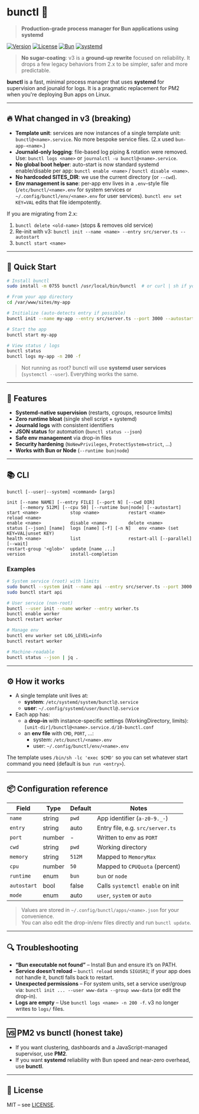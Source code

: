 # bunctl 🚀

> **Production-grade process manager for Bun applications using systemd**

[![Version](https://img.shields.io/badge/version-3.0.0-blue.svg)](https://github.com/evobug-com/bunctl)
[![License](https://img.shields.io/badge/license-MIT-green.svg)](LICENSE)
[![Bun](https://img.shields.io/badge/bun-%E2%89%A51.0.0-f472b6.svg)](https://bun.sh)
[![systemd](https://img.shields.io/badge/systemd-required-orange.svg)](https://systemd.io/)

> **No sugar-coating**: v3 is a **ground-up rewrite** focused on reliability.
> It drops a few legacy behaviors from 2.x to be simpler, safer and more
> predictable.

**bunctl** is a fast, minimal process manager that uses **systemd** for supervision and
jounald for logs. It is a pragmatic replacement for PM2 when you're deploying Bun
apps on Linux.

---

## 🔥 What changed in v3 (breaking)

- **Template unit**: services are now instances of a single template unit:
  `bunctl@<name>.service`. No more bespoke service files. (2.x used `bun-app-<name>`.)
- **Journald-only logging**: file-based log piping & rotation were removed. Use:
  `bunctl logs <name>` or `journalctl -u bunctl@<name>.service`.
- **No global boot helper**: auto-start is now standard systemd enable/disable per app:
  `bunctl enable <name>` / `bunctl disable <name>`.
- **No hardcoded SITES_DIR**: we use the current directory (or `--cwd`).
- **Env management is sane**: per-app env lives in a `.env`-style file
  (`/etc/bunctl/<name>.env` for system services or `~/.config/bunctl/env/<name>.env`
  for user services). `bunctl env set KEY=VAL` edits that file idempotently.

If you are migrating from 2.x:
1. `bunctl delete <old-name>` (stops & removes old service)
2. Re-init with v3: `bunctl init --name <name> --entry src/server.ts --autostart`
3. `bunctl start <name>`

---

## 🚀 Quick Start

```bash
# Install bunctl
sudo install -m 0755 bunctl /usr/local/bin/bunctl  # or curl | sh if you prefer

# From your app directory
cd /var/www/sites/my-app

# Initialize (auto-detects entry if possible)
bunctl init --name my-app --entry src/server.ts --port 3000 --autostart

# Start the app
bunctl start my-app

# View status / logs
bunctl status
bunctl logs my-app -n 200 -f
```

> Not running as root? bunctl will use **systemd user services**
> (`systemctl --user`). Everything works the same.

---

## 🎯 Features

- **Systemd-native supervision** (restarts, cgroups, resource limits)
- **Zero runtime bloat** (single shell script + systemd)
- **Journald logs** with consistent identifiers
- **JSON status** for automation (`bunctl status --json`)
- **Safe env management** via drop-in files
- **Security hardening** (`NoNewPrivileges`, `ProtectSystem=strict`, …)
- **Works with Bun or Node** (`--runtime bun|node`)

---

## 📚 CLI

```
bunctl [--user|--system] <command> [args]

init [--name NAME] [--entry FILE] [--port N] [--cwd DIR]
     [--memory 512M] [--cpu 50] [--runtime bun|node] [--autostart]
start <name>            stop <name>           restart <name>         reload <name>
enable <name>           disable <name>        delete <name>
status [--json] [name]  logs [name] [-f] [-n N]   env <name> (set KEY=VAL|unset KEY)
health <name>           list                  restart-all [--parallel] [--wait]
restart-group '<glob>'  update [name ...]
version                 install-completion
```

### Examples

```bash
# System service (root) with limits
sudo bunctl --system init --name api --entry src/server.ts --port 3000 --memory 1G --cpu 75 --autostart
sudo bunctl start api

# User service (non-root)
bunctl --user init --name worker --entry worker.ts
bunctl enable worker
bunctl restart worker

# Manage env
bunctl env worker set LOG_LEVEL=info
bunctl restart worker

# Machine-readable
bunctl status --json | jq .
```

---

## ⚙️ How it works

- A single template unit lives at:
    - **system**: `/etc/systemd/system/bunctl@.service`
    - **user**: `~/.config/systemd/user/bunctl@.service`
- Each app has:
    - a **drop‑in** with instance-specific settings (WorkingDirectory, limits):  
      `[unit-dir]/bunctl@<name>.service.d/10-bunctl.conf`
    - an **env file** with `CMD`, `PORT`, …:
        - system: `/etc/bunctl/<name>.env`
        - user: `~/.config/bunctl/env/<name>.env`

The template uses `/bin/sh -lc 'exec $CMD'` so you can set whatever start
command you need (default is `bun run <entry>`).

---

## 📦 Configuration reference

| Field        | Type   | Default | Notes |
|--------------|--------|---------|------|
| `name`       | string | `pwd`   | App identifier (`a-z0-9._-`) |
| `entry`      | string | auto    | Entry file, e.g. `src/server.ts` |
| `port`       | number | -       | Written to env as `PORT` |
| `cwd`        | string | `pwd`   | Working directory |
| `memory`     | string | `512M`  | Mapped to `MemoryMax` |
| `cpu`        | number | `50`    | Mapped to `CPUQuota` (percent) |
| `runtime`    | enum   | `bun`   | `bun` or `node` |
| `autostart`  | bool   | false   | Calls `systemctl enable` on init |
| `mode`       | enum   | auto    | `user`, `system` or `auto` |

> Values are stored in `~/.config/bunctl/apps/<name>.json` for your convenience.  
> You can also edit the drop-in/env files directly and run `bunctl update`.

---

## 🔍 Troubleshooting

- **“Bun executable not found”** – Install Bun and ensure it’s on PATH.
- **Service doesn’t reload** – `bunctl reload` sends `SIGUSR1`; if your app does not
  handle it, bunctl falls back to restart.
- **Unexpected permissions** – For system units, set a service user/group via:
  `bunctl init ... --user www-data --group www-data` (or edit the drop-in).
- **Logs are empty** – Use `bunctl logs <name> -n 200 -f`. v3 no longer writes to `logs/` files.

---

## 🆚 PM2 vs bunctl (honest take)

- If you want clustering, dashboards and a JavaScript-managed supervisor, use **PM2**.
- If you want **systemd** reliability with Bun speed and near-zero overhead, use **bunctl**.

---

## 📜 License

MIT – see [LICENSE](LICENSE).
